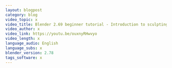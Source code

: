 ```yaml
---
layout: blogpost
category: blog
video_topic: x
video_title: Blender 2.69 beginner tutorial - Introduction to sculpting (the brushes)
video_author: x
video_link: https://youtu.be/ouxnyRHwvyo
video_length: x
language_audio: English
language_subs: x
blender_version: 2.78
tags_software: x
---
```

